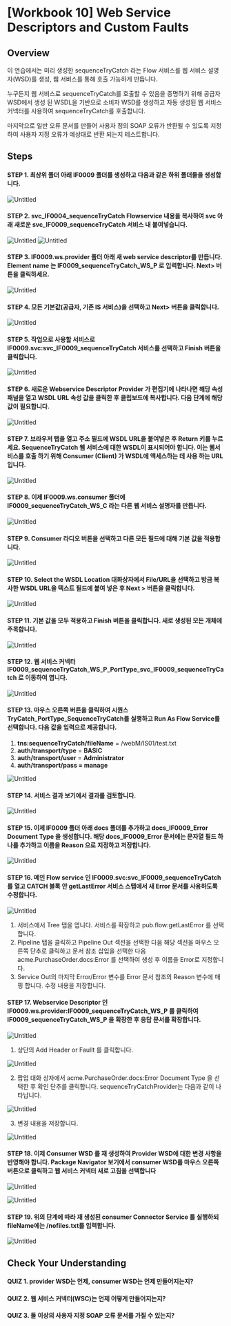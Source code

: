 # [Workbook 10] Web Service Descriptors and Custom Faults

## Overview

이 연습에서는 미리 생성한 sequenceTryCatch 라는 Flow 서비스를 웹 서비스 설명자(WSD)를 생성, 웹 서비스를 통해 호출 가능하게 만듭니다. 

누구든지 웹 서비스로 sequenceTryCatch를 호출할 수 있음을 증명하기 위해 공급자 WSD에서 생성 된 WSDL을 기반으로 소비자 WSD를 생성하고 자동 생성된 웹 서비스 커넥터를 사용하여 sequenceTryCatch를 호출합니다. 

마지막으로 일반 오류 문서를 만들어 사용자 정의 SOAP 오류가 반환될 수 있도록 지정하여 사용자 지정 오류가 예상대로 반환 되는지 테스트합니다.


## Steps

#### STEP 1. 최상위 폴더 아래 IF0009 폴더를 생성하고 다음과 같은 하위 폴더들을 생성합니다. 

![Untitled](%5BWorkbook%2010%5D%20Web%20Service%20Descriptors%20and%20Custom%20F%20b7ce5de1fb3a4023af5f789ba04b2676/new1.png)

#### STEP 2. svc_IF0004_sequenceTryCatch Flowservice 내용을 복사하여 svc 아래 새로운 svc_IF0009_sequenceTryCatch 서비스 내 붙여넣습니다.

![Untitled](%5BWorkbook%2010%5D%20Web%20Service%20Descriptors%20and%20Custom%20F%20b7ce5de1fb3a4023af5f789ba04b2676/new3.png)
![Untitled](%5BWorkbook%2010%5D%20Web%20Service%20Descriptors%20and%20Custom%20F%20b7ce5de1fb3a4023af5f789ba04b2676/new2.png)

#### STEP 3. IF0009.ws.provider 폴더 아래 새 web service descriptor를 만듭니다. Element name 는 IF0009_sequenceTryCatch_WS_P 로 입력합니다. **Next>** 버튼을 클릭하세요. 

![Untitled](%5BWorkbook%2010%5D%20Web%20Service%20Descriptors%20and%20Custom%20F%20b7ce5de1fb3a4023af5f789ba04b2676/new4.png)

#### STEP 4. 모든 기본값(공급자, 기존 IS 서비스)을 선택하고 **Next>** 버튼을 클릭합니다.

![Untitled](%5BWorkbook%2010%5D%20Web%20Service%20Descriptors%20and%20Custom%20F%20b7ce5de1fb3a4023af5f789ba04b2676/Untitled%201.png)

#### STEP 5. 작업으로 사용할 서비스로 IF0009.svc:svc_IF0009_sequenceTryCatch 서비스를 선택하고 **Finish** 버튼을 클릭합니다. 

![Untitled](%5BWorkbook%2010%5D%20Web%20Service%20Descriptors%20and%20Custom%20F%20b7ce5de1fb3a4023af5f789ba04b2676/new5.png)

#### STEP 6. 새로운 Webservice Descriptor Provider 가 편집기에 나타나면 해당 속성 패널을 열고 WSDL URL 속성 값을 클릭한 후 클립보드에 복사합니다. 다음 단계에 해당 값이 필요합니다.

![Untitled](%5BWorkbook%2010%5D%20Web%20Service%20Descriptors%20and%20Custom%20F%20b7ce5de1fb3a4023af5f789ba04b2676/new6.png)

#### STEP 7. 브라우저 탭을 열고 주소 필드에 WSDL URL을 붙여넣은 후 Return 키를 누르세요. SequenceTryCatch 웹 서비스에 대한 WSDL이 표시되어야 합니다. 이는 웹서비스를 호출 하기 위해 Consumer (Client) 가 WSDL에 액세스하는 데 사용 하는 URL입니다.

![Untitled](%5BWorkbook%2010%5D%20Web%20Service%20Descriptors%20and%20Custom%20F%20b7ce5de1fb3a4023af5f789ba04b2676/new7.png)

#### STEP 8. 이제 IF0009.ws.consumer 폴더에 IF0009_sequenceTryCatch_WS_C 라는 다른 웹 서비스 설명자를 만듭니다.

![Untitled](%5BWorkbook%2010%5D%20Web%20Service%20Descriptors%20and%20Custom%20F%20b7ce5de1fb3a4023af5f789ba04b2676/new8.png)

#### STEP 9. Consumer 라디오 버튼을 선택하고 다른 모든 필드에 대해 기본 값을 적용합니다.

![Untitled](%5BWorkbook%2010%5D%20Web%20Service%20Descriptors%20and%20Custom%20F%20b7ce5de1fb3a4023af5f789ba04b2676/Untitled%206.png)

#### STEP 10. Select the WSDL Location 대화상자에서 File/URL을 선택하고 방금 복사한 WSDL URL을 텍스트 필드에 붙여 넣은 후 **Next >** 버튼을 클릭합니다.   

![Untitled](%5BWorkbook%2010%5D%20Web%20Service%20Descriptors%20and%20Custom%20F%20b7ce5de1fb3a4023af5f789ba04b2676/new9.png)

#### STEP 11. 기본 값을 모두 적용하고 **Finish** 버튼을 클릭합니다. 새로 생성된 모든 개체에 주목합니다.   

![Untitled](%5BWorkbook%2010%5D%20Web%20Service%20Descriptors%20and%20Custom%20F%20b7ce5de1fb3a4023af5f789ba04b2676/new001.png)

#### STEP 12. 웹 서비스 커넥터 IF0009_sequenceTryCatch_WS_P_PortType_svc_IF0009_sequenceTryCatch 로 이동하여 엽니다.

![Untitled](%5BWorkbook%2010%5D%20Web%20Service%20Descriptors%20and%20Custom%20F%20b7ce5de1fb3a4023af5f789ba04b2676/new002.png)

#### STEP 13. 마우스 오른쪽 버튼을 클릭하여 시퀀스 TryCatch_PortType_SequenceTryCatch를 실행하고 Run As Flow Service를 선택합니다. 다음 값을 입력으로 제공합니다.
   1. **tns:sequenceTryCatch/fileName** = /webM/IS01/test.txt
   2. **auth/transport/type** = **BASIC**
   3. **auth/transport/user** = **Administrator**
   4. **auth/transport/pass = manage**

![Untitled](%5BWorkbook%2010%5D%20Web%20Service%20Descriptors%20and%20Custom%20F%20b7ce5de1fb3a4023af5f789ba04b2676/new003.png)

#### STEP 14. 서비스 결과 보기에서 결과를 검토합니다.

![Untitled](%5BWorkbook%2010%5D%20Web%20Service%20Descriptors%20and%20Custom%20F%20b7ce5de1fb3a4023af5f789ba04b2676/new004.png)

#### STEP 15. 이제 IF0009 폴더 아래 docs 폴더를 추가하고 docs_IF0009_Error Document Type 을 생성합니다. 해당 docs_IF0009_Error 문서에는 문자열 필드 하나를 추가하고 이름을 Reason 으로 지정하고 저장합니다.

![Untitled](%5BWorkbook%2010%5D%20Web%20Service%20Descriptors%20and%20Custom%20F%20b7ce5de1fb3a4023af5f789ba04b2676/new005.png)

#### STEP 16. 메인 Flow service 인 IF0009.svc:svc_IF0009_sequenceTryCatch 를 열고 CATCH 블록 안 getLastError 서비스 스탭에서 새 Error 문서를 사용하도록 수정합니다.
    
![Untitled](%5BWorkbook%2010%5D%20Web%20Service%20Descriptors%20and%20Custom%20F%20b7ce5de1fb3a4023af5f789ba04b2676/new012.png)
    
1. 서비스에서 Tree 탭을 엽니다. 서비스를 확장하고 pub.flow:getLastError 를 선택합니다.
2. Pipeline 탭을 클릭하고 Pipeline Out 섹션을 선택한 다음 해당 섹션을 마우스 오른쪽 단추로 클릭하고 문서 참조 삽입을 선택한 다음 acme.PurchaseOrder.docs:Error 를 선택하여 생성 후 이름을 Error로 지정합니다. 
3. Service Out의 마지막 Error/Error 변수를 Error 문서 참조의 Reason 변수에 매핑 합니다. 수정 내용을 저장합니다.

#### STEP 17. Webservice Descriptor 인 IF0009.ws.provider:IF0009_sequenceTryCatch_WS_P 를 클릭하여 IF0009_sequenceTryCatch_WS_P 을 확장한 후 응답 문서를 확장합니다. 
    
![Untitled](%5BWorkbook%2010%5D%20Web%20Service%20Descriptors%20and%20Custom%20F%20b7ce5de1fb3a4023af5f789ba04b2676/new007.png)
    
1. 상단의 Add Header or Faullt 를 클릭합니다.
        
![Untitled](%5BWorkbook%2010%5D%20Web%20Service%20Descriptors%20and%20Custom%20F%20b7ce5de1fb3a4023af5f789ba04b2676/new006.png)
        
2. 팝업 대화 상자에서 acme.PurchaseOrder.docs:Error Document Type 을 선택한 후 확인 단추를 클릭합니다. sequenceTryCatchProvider는 다음과 같이 나타납니다.
        
![Untitled](%5BWorkbook%2010%5D%20Web%20Service%20Descriptors%20and%20Custom%20F%20b7ce5de1fb3a4023af5f789ba04b2676/new008.png)
        
3. 변경 내용을 저장합니다.
        
![Untitled](%5BWorkbook%2010%5D%20Web%20Service%20Descriptors%20and%20Custom%20F%20b7ce5de1fb3a4023af5f789ba04b2676/new009.png)
        

#### STEP 18. 이제 Consumer WSD 를 재 생성하여 Provider WSD에 대한 변경 사항을 반영해야 합니다. Package Navigator 보기에서 consumer WSD를 마우스 오른쪽 버튼으로 클릭하고 웹 서비스 커넥터 새로 고침을 선택합니다

![Untitled](%5BWorkbook%2010%5D%20Web%20Service%20Descriptors%20and%20Custom%20F%20b7ce5de1fb3a4023af5f789ba04b2676/new010.png)

![Untitled](%5BWorkbook%2010%5D%20Web%20Service%20Descriptors%20and%20Custom%20F%20b7ce5de1fb3a4023af5f789ba04b2676/new011.png)

#### STEP 19. 위의 단계에 따라 재 생성된 consumer Connector Service 를 실행하되 fileName에는 /nofiles.txt를 입력합니다. 
    
![Untitled](%5BWorkbook%2010%5D%20Web%20Service%20Descriptors%20and%20Custom%20F%20b7ce5de1fb3a4023af5f789ba04b2676/new013.png)
    


## Check Your Understanding

#### QUIZ 1. provider WSD는 언제, consumer WSD는 언제 만들어지는지?

#### QUIZ 2. 웹 서비스 커넥터(WSC)는 언제 어떻게 만들어지는지?

#### QUIZ 3. 둘 이상의 사용자 지정 SOAP 오류 문서를 가질 수 있는지?
